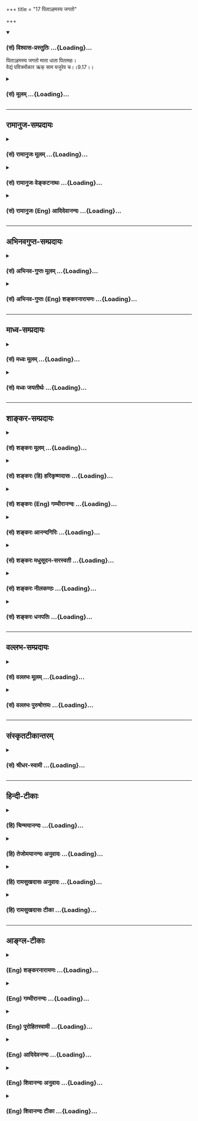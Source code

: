 +++
title = "17 पिताऽहमस्य जगतो"

+++
<div class="js_include" newlevelforh1="3" title="(सं) विश्वास-प्रस्तुतिः" unfilled url="/purANam/mahAbhAratam/06-bhIShma-parva/02-bhagavad-gItA-parva/saMskRtam/vishvAsa-prastutiH/09_rAja-vidyA-rAja-guhy/17_pitA-hamasya_jaga.md">
<details open><summary><h3>(सं) विश्वास-प्रस्तुतिः ...{Loading}...</h3></summary>

पिताऽहमस्य जगतो माता धाता पितामहः।  
वेद्यं पवित्रमोंकार ऋक् साम यजुरेव च।।9.17।।
</details>
</div>
<div class="js_include collapsed" newlevelforh1="3" title="(सं) मूलम्" unfilled url="/purANam/mahAbhAratam/06-bhIShma-parva/02-bhagavad-gItA-parva/saMskRtam/mUlam/09_rAja-vidyA-rAja-guhy/17_pitA-hamasya_jaga.md">
<details><summary><h3>(सं) मूलम् ...{Loading}...</h3></summary>

पिताऽहमस्य जगतो माता धाता पितामहः।  
वेद्यं पवित्रमोंकार ऋक् साम यजुरेव च।।9.17।।
</details>
</div>


_________________
## रामानुज-सम्प्रदायः
<div class="js_include collapsed" newlevelforh1="3" title="(सं) रामानुजः मूलम्" unfilled url="/purANam/mahAbhAratam/06-bhIShma-parva/02-bhagavad-gItA-parva/saMskRtam/rAmAnujaH/mUlam/09_rAja-vidyA-rAja-guhy/17_pitA-hamasya_jaga.md">
<details><summary><h3>(सं) रामानुजः मूलम् ...{Loading}...</h3></summary>

।।9.17।।**अस्य** स्थावरजङ्गमात्मकस्य **जगतः** तत्र तत्र पितृत्वेन
मातृत्वेन धातृत्वेन पितामहत्वेन च वर्तमानः अहम् एव। अत्र धातृशब्दो
मातृपितृव्यतिरिक्ते उत्पत्तिप्रयोजके चेतनविशेषे वर्तते। यत् किञ्चिद् वेद
**वेद्यं पवित्रं** पावनं तद् अहम् एव। वेदकश्च वेदबीजभूतः प्रणवः अहम् एव।
**ऋक्सामयजु**रात्मको वेदश्च अहम् **एव।**

</details>
</div>
<div class="js_include collapsed" newlevelforh1="3" title="(सं) रामानुजः वेङ्कटनाथः" unfilled url="/purANam/mahAbhAratam/06-bhIShma-parva/02-bhagavad-gItA-parva/saMskRtam/rAmAnujaH/venkaTanAthaH/09_rAja-vidyA-rAja-guhy/17_pitA-hamasya_jaga.md">
<details><summary><h3>(सं) रामानुजः वेङ्कटनाथः ...{Loading}...</h3></summary>

  
  
।।9.17।। पिताऽहमस्य इत्यादौ न स्वस्वरूपेण पितृत्वादिकमिहोच्यते अपितु
पितृत्वादिरूपेण प्रतिपन्नानां स्वान्तर्यामिकत्वम्। तथा सति हि
प्रकृतसङ्गतिरित्यभिप्रायेणाहअस्येति। स्थावरेष्वपि तानि तानि
कारणानीश्वरशरीराणीति तत्रापि तस्य पितृत्वादिव्यवहारः। धातृशब्दो हि
स्रष्ट्टचेतनविशेषपरतया प्रसिद्धः ततश्चात्र
पौनरुक्त्यमित्याशङ्क्याहअत्रेति। गोबलीवर्दन्यायादिति भावः। एकस्यैव
सर्वपितृत्वाद्यभावात् प्रतिनियतप्रदर्शनायतत्रतत्रेत्युक्तम्। अत्रेति --
पित्रादि समभिव्याहृतत्वादित्यर्थः। रुद्रेन्द्रादिसहपाठे हि
चतुर्मुखपरतेति भावः। धात्वर्थभूतधारणादिद्वारोत्पत्तिप्रयोजकत्वम्।
वेद्यत्वमात्रस्य सर्वसाधारण्यात् वेद्यपवित्रशब्दयोर्विशेषणविशेष्यभावेन
अन्वयः सम्भवन्प्रतीयमानो बाधकाभावान्न त्याज्य
इत्यभिप्रायेणाहयत्किञ्चिदिति। वेदनस्यानन्तरमभिधीयमानत्वात्
पवित्रत्वसामर्थ्याच्चवेदवेद्यमित्युक्तम्। नपुंसकनिर्देशाद्विशेषकाभावाच्च
अनुक्तसमस्तवेदवेद्यसङ्ग्रहविषयोऽयमिति
ज्ञापनाययत्किञ्चिच्छब्दः। ,सङ्कोचकसंज्ञापरत्वव्युदासायपावनमित्युक्तम्।
सम्प्रति
सम्बन्धिनिर्देशमध्यपाताद्वेद्यप्रतिसम्बन्धिनिर्देशरूपत्वज्ञापनायवेदकश्चेत्युक्तम्।
ऋक्सामयजुषां पृथगभिधानेऽपि तदनुप्रविष्टस्य प्रणवस्य पृथगुक्तिः
किमभिप्रायेत्यत्राहवेदबीजभूत इति।  
  

</details>
</div>
<div class="js_include collapsed" newlevelforh1="3" title="(सं) रामानुजः (Eng) आदिदेवानन्दः" unfilled url="/purANam/mahAbhAratam/06-bhIShma-parva/02-bhagavad-gItA-parva/saMskRtam/rAmAnujaH/english/AdidevAnandaH/09_rAja-vidyA-rAja-guhy/17_pitA-hamasya_jaga.md">
<details><summary><h3>(सं) रामानुजः (Eng) आदिदेवानन्दः ...{Loading}...</h3></summary>

9.17 Of the world consisting of mobile and immobile entities, I alone am
the father, mother, creator and grandfather. Here the term Dhatr stands
for one other than the parents who helps in the birth of a particular
person. Whatever is known from theVedas as purifying, I alone am that. I
am the Pranava, which originates knowledge and forms the seed of the
Vedas. I am the Veda comprising Rk, Saman and Yajus.

</details>
</div>


_________________
## अभिनवगुप्त-सम्प्रदायः
<div class="js_include collapsed" newlevelforh1="3" title="(सं) अभिनव-गुप्तः मूलम्" unfilled url="/purANam/mahAbhAratam/06-bhIShma-parva/02-bhagavad-gItA-parva/saMskRtam/abhinava-guptaH/mUlam/09_rAja-vidyA-rAja-guhy/17_pitA-hamasya_jaga.md">
<details><summary><h3>(सं) अभिनव-गुप्तः मूलम् ...{Loading}...</h3></summary>

।।9.16 -- 9.19।। ननु कर्म तावत् कारककलापव्याप्तभेदोद्रेकि कथमभिन्नं
भगवत्पदं प्रापयतीति उच्यते -- अहं क्रतुरिति अर्जुनेत्यनन्तम्। एकस्यैव
निर्भागस्य ब्रह्मतत्त्वस्य परिकल्पित \[भेदवत्\] साधनाधीनं कर्म
पुनरेकत्वं निर्वर्तयति क्रियायाः सर्वकारकात्मसाक्षात्कारेणावस्थाने
भगवत्पदप्राप्तिं प्रत्यविदूरत्वात्। उक्तं च -- सेयं क्रियात्मिका शक्तिः
शिवस्य पशुवर्तिनी।  
  
बन्धयित्री स्वमार्गस्था ज्ञाता सिद्ध्युपपादिका।। +++(Spk; III; 16)+++इति
मयाप्युक्तम् -- उपक्रमे यैव बुद्धिर्भावाभावानुयायिनी।  
  
उपसंहृतिकाले सा भावाभावानुयायिनी।। इति। तत्र तत्र वितत्य विचारितचरमेतत्
इतीहोपरम्यते +++(S omits इति)+++। तपाम्यहमित्यादि अद्वैतकथाप्रसङ्गेनोक्तम्।

</details>
</div>
<div class="js_include collapsed" newlevelforh1="3" title="(सं) अभिनव-गुप्तः (Eng) शङ्करनारायणः" unfilled url="/purANam/mahAbhAratam/06-bhIShma-parva/02-bhagavad-gItA-parva/saMskRtam/abhinava-guptaH/english/shankaranArAyaNaH/09_rAja-vidyA-rAja-guhy/17_pitA-hamasya_jaga.md">
<details><summary><h3>(सं) अभिनव-गुप्तः (Eng) शङ्करनारायणः ...{Loading}...</h3></summary>

9.17 See Comment under 9.19

</details>
</div>


_________________
## माध्व-सम्प्रदायः
<div class="js_include collapsed" newlevelforh1="3" title="(सं) मध्वः मूलम्" unfilled url="/purANam/mahAbhAratam/06-bhIShma-parva/02-bhagavad-gItA-parva/saMskRtam/madhvaH/mUlam/09_rAja-vidyA-rAja-guhy/17_pitA-hamasya_jaga.md">
<details><summary><h3>(सं) मध्वः मूलम् ...{Loading}...</h3></summary>

।।9.17।। Sri Madhvacharya did not comment on this sloka.

</details>
</div>
<div class="js_include collapsed" newlevelforh1="3" title="(सं) मध्वः जयतीर्थः" unfilled url="/purANam/mahAbhAratam/06-bhIShma-parva/02-bhagavad-gItA-parva/saMskRtam/madhvaH/jayatIrthaH/09_rAja-vidyA-rAja-guhy/17_pitA-hamasya_jaga.md">
<details><summary><h3>(सं) मध्वः जयतीर्थः ...{Loading}...</h3></summary>

।।9.17।। Sri Jayatirtha did not comment on this sloka.

</details>
</div>


_________________
## शाङ्कर-सम्प्रदायः
<div class="js_include collapsed" newlevelforh1="3" title="(सं) शङ्करः मूलम्" unfilled url="/purANam/mahAbhAratam/06-bhIShma-parva/02-bhagavad-gItA-parva/saMskRtam/shankaraH/mUlam/09_rAja-vidyA-rAja-guhy/17_pitA-hamasya_jaga.md">
<details><summary><h3>(सं) शङ्करः मूलम् ...{Loading}...</h3></summary>

।।9.17।। --,**पिता** जनयिता **अहम् अस्य जगतः; माता** जनयित्री; **धाता**
कर्मफलस्य प्राणिभ्यो विधाता; **पितामहः** पितुः पिता; **वेद्यं**
वेदितव्यम्; **पवित्रं** पावनम् **ओंकारः; ऋक् साम यजुः एव च**।। किञ्च --,

</details>
</div>
<div class="js_include collapsed" newlevelforh1="3" title="(सं) शङ्करः (हि) हरिकृष्णदासः" unfilled url="/purANam/mahAbhAratam/06-bhIShma-parva/02-bhagavad-gItA-parva/saMskRtam/shankaraH/hindI/harikRShNadAsaH/09_rAja-vidyA-rAja-guhy/17_pitA-hamasya_jaga.md">
<details><summary><h3>(सं) शङ्करः (हि) हरिकृष्णदासः ...{Loading}...</h3></summary>

।।9.17।। तथा --, मैं ही इस जगत्को उत्पन्न करनेवाला पिता और उसकी
जन्मदात्री माता हूँ तथा मैं ही प्राणियोंके कर्मफलका विधान करनेवाला
विधाता और पितामह अर्थात् पिताका पिता हूँ तथा जाननेके योग्य; पवित्र
करनेवाला; ओंकार; ऋग्वेद; सामवेद और यजुर्वेद सब कुछ मैं ही हूँ।

</details>
</div>
<div class="js_include collapsed" newlevelforh1="3" title="(सं) शङ्करः (Eng) गम्भीरानन्दः" unfilled url="/purANam/mahAbhAratam/06-bhIShma-parva/02-bhagavad-gItA-parva/saMskRtam/shankaraH/english/gambhIrAnandaH/09_rAja-vidyA-rAja-guhy/17_pitA-hamasya_jaga.md">
<details><summary><h3>(सं) शङ्करः (Eng) गम्भीरानन्दः ...{Loading}...</h3></summary>

9.17 Asya, of this; jagatah, world; aham, I; am pita, the father; mata,
the mother; dhata, ordainer, dispenser of the results of their actions
to the creatures; (and the) pirtamahah, grand-father. I am the vedayam,
knowable-that which has to be known; the pavitram, sanctifier;
\[Virtuous actions.\] and the onkarah, syllable Om; eva ca, as also Rk,
Sama and Yajus. \[Brahman, which has to be known, is realizable through
Om, regarding which fact the three Vedas are the authority. The ca (as
also) is suggestive of the Atharva-veda.\] Moreover,

</details>
</div>
<div class="js_include collapsed" newlevelforh1="3" title="(सं) शङ्करः आनन्दगिरिः" unfilled url="/purANam/mahAbhAratam/06-bhIShma-parva/02-bhagavad-gItA-parva/saMskRtam/shankaraH/AnandagiriH/09_rAja-vidyA-rAja-guhy/17_pitA-hamasya_jaga.md">
<details><summary><h3>(सं) शङ्करः आनन्दगिरिः ...{Loading}...</h3></summary>

।।9.17।। इतश्च भगवतः सर्वात्मकत्वमनुमन्तव्यमित्याह -- **किञ्चेति।**
पवित्रं पूयतेऽनेनेति व्युत्पत्त्या परिशुद्धिकारणं पुण्यं कर्मेत्याह --
**पावनमिति।** वेदितव्ये ब्रह्मणि वेदनसाधनमोङ्कारस्तत्र प्रमाणमृगादि।
चकारादथर्वाङ्गिरसो गृह्यन्ते।

</details>
</div>
<div class="js_include collapsed" newlevelforh1="3" title="(सं) शङ्करः मधुसूदन-सरस्वती" unfilled url="/purANam/mahAbhAratam/06-bhIShma-parva/02-bhagavad-gItA-parva/saMskRtam/shankaraH/madhusUdana-sarasvatI/09_rAja-vidyA-rAja-guhy/17_pitA-hamasya_jaga.md">
<details><summary><h3>(सं) शङ्करः मधुसूदन-सरस्वती ...{Loading}...</h3></summary>

।।9.17।। किंच -- अस्य जगतः सर्वस्य प्राणिजातस्य पिता जनयिता माता जनयित्री
धाता पोषयिता तत्तत्कर्मफलविधाता वा पितामहः पितुः पिता वेद्यं वेदितव्यं
वस्तु पूयतेऽनेनेति पवित्रं पावनं शुद्धिहेतुर्गङ्गास्नानगायत्रीजपादि।
वेदितव्ये ब्रह्मणि वेदनसाधनमोङ्करः। नियताक्षरपादा ऋक्। गीतिविशिष्टा सैव
साम। सामपदं तु गीतिमात्रस्यैवाभिधायकमित्यन्यत्। गीतिरहितमनियताक्षरं
यजुः। एतत्ति्रविधं मन्त्रजातं,कर्मोपयोगि। चकारादथर्वाङ्गिरसोपि
गृह्यन्ते। एवकारोऽहमेवेत्यवधारणार्थः।

</details>
</div>
<div class="js_include collapsed" newlevelforh1="3" title="(सं) शङ्करः नीलकण्ठः" unfilled url="/purANam/mahAbhAratam/06-bhIShma-parva/02-bhagavad-gItA-parva/saMskRtam/shankaraH/nIlakaNThaH/09_rAja-vidyA-rAja-guhy/17_pitA-hamasya_jaga.md">
<details><summary><h3>(सं) शङ्करः नीलकण्ठः ...{Loading}...</h3></summary>

।।9.17।। धाता कर्मफलानां विकर्ता। वेद्यं वेदितव्यं ब्रह्म। पवित्रं पावनं
तप आदिकम्।

</details>
</div>
<div class="js_include collapsed" newlevelforh1="3" title="(सं) शङ्करः धनपतिः" unfilled url="/purANam/mahAbhAratam/06-bhIShma-parva/02-bhagavad-gItA-parva/saMskRtam/shankaraH/dhanapatiH/09_rAja-vidyA-rAja-guhy/17_pitA-hamasya_jaga.md">
<details><summary><h3>(सं) शङ्करः धनपतिः ...{Loading}...</h3></summary>

।।9.17।। किंचास्य प्रत्यक्षादिसन्निधापितस्य जगतः स्थावरजंगमात्मकस्याहं
पितोत्पादयिता माता जनयित्री घाता कर्मफलस्य प्राणिभ्यो विधाता पितुः पुता
पितामहः वेद्यं वेदितव्यं ब्रह्मादि तद्वेदनसाधनमपि अहमेवेत्याह --
पवित्रमित्यादि। पूयतेऽनेनेति पवित्रं पावनं यज्ञदानादि। ऊँकारः प्रणवः।
ऋक् ऋग्वेदः एवमग्रेऽपि। चकारादथर्वाङ्गिरसो गृह्यन्ते।

</details>
</div>


_________________
## वल्लभ-सम्प्रदायः
<div class="js_include collapsed" newlevelforh1="3" title="(सं) वल्लभः मूलम्" unfilled url="/purANam/mahAbhAratam/06-bhIShma-parva/02-bhagavad-gItA-parva/saMskRtam/vallabhaH/mUlam/09_rAja-vidyA-rAja-guhy/17_pitA-hamasya_jaga.md">
<details><summary><h3>(सं) वल्लभः मूलम् ...{Loading}...</h3></summary>

।।9.17।। किञ्च ब्रह्मयज्ञे जगतो यजमानस्य पिताऽस्मि जनकः सोऽहम्। माता
चाहम्। धाताऽन्वाधाता। यजमानश्चाहं ब्रह्मैव;ब्रह्मणा हुतं \[4।24\] इति
पूर्वसूत्रितत्वात्। पितामहश्चाहं स्मार्त्ते श्राद्धे त्रयाणामुपदेशात्।
तत्र वेद्यं यज्ञरूपं चाहमेव। पवित्रं शोधनं प्रायश्चित्तादिरूपमहम्। कार
इति मन्त्राणामाद्युच्चार्यमाणः,प्रणवाख्योऽहम्। तत्र ऋक्साम यजुरेव च --
ऋक् पादबद्धं वाक्यं; साम गीतियुक्तं वाक्यं; यजुः पादगीतिभ्यां रहितं
वाक्यम्। चकारोऽथर्वाङ्गिरसां समुच्चायकः त्रयः सोऽहमेव।

</details>
</div>
<div class="js_include collapsed" newlevelforh1="3" title="(सं) वल्लभः पुरुषोत्तमः" unfilled url="/purANam/mahAbhAratam/06-bhIShma-parva/02-bhagavad-gItA-parva/saMskRtam/vallabhaH/puruShottamaH/09_rAja-vidyA-rAja-guhy/17_pitA-hamasya_jaga.md">
<details><summary><h3>(सं) वल्लभः पुरुषोत्तमः ...{Loading}...</h3></summary>

  
  
।।9.17।। किञ्च। अस्य जगतो मदात्मकस्य अहमेव पिता उत्पादकः। माता योनिः।
धाता कर्मफलदाता। पितामहो ब्रह्मा। वेद्यं सर्वज्ञानादिसाधनैर्वेद्यवस्तु।
पवित्रं पावनम्। कारः अक्षरात्मकब्रह्मबीजम्; ऋगादिः वेदत्रयात्मा।  
  

</details>
</div>


_________________
## संस्कृतटीकान्तरम्
<div class="js_include collapsed" newlevelforh1="3" title="(सं) श्रीधर-स्वामी" unfilled url="/purANam/mahAbhAratam/06-bhIShma-parva/02-bhagavad-gItA-parva/saMskRtam/shrIdhara-svAmI/09_rAja-vidyA-rAja-guhy/17_pitA-hamasya_jaga.md">
<details><summary><h3>(सं) श्रीधर-स्वामी ...{Loading}...</h3></summary>

।।9.17।। किंच **-- पितेति।** धाता कर्मफलविधाता; वेद्यं ज्ञेयं वस्तु;
पवित्रं शोधकं प्रायश्चित्तात्मकं वा; ओंकारः प्रणवः; ऋग्वेदादयो वेदाश्च
अहमेव; स्पष्टमन्यत्।

</details>
</div>


_________________
## हिन्दी-टीकाः
<div class="js_include collapsed" newlevelforh1="3" title="(हि) चिन्मयानन्दः" unfilled url="/purANam/mahAbhAratam/06-bhIShma-parva/02-bhagavad-gItA-parva/hindI/chinmayAnandaH/09_rAja-vidyA-rAja-guhy/17_pitA-hamasya_jaga.md">
<details><summary><h3>(हि) चिन्मयानन्दः ...{Loading}...</h3></summary>

।।9.17।। आत्मा कोई अस्पष्ट; अगोचर सत् तत्त्व नहीं कि जो भावरहित; संबंध
रहित और गुण रहित हो। यह दर्शाने के लिए कि यही आत्मा ईश्वर के रूप में परम
प्रेमस्वरूप है; परिच्छिन्न जगत् के साथ उसके सम्बन्धों को यहाँ दर्शाया
गया है। मैं जगत् का पिता; माता; धाता और पितामह हूँ। माता; पिता और धाता
इन तीनों से अभिप्राय यह है कि वह जगत् का एकमात्र कारण है और उसका कोई
कारण नहीं है। यह तथ्य पितामह शब्द से दर्शाया गया है। परमात्मा स्वयं
सिद्ध है। यहाँ विशेष बल देकर कहा गया है कि जानने योग्य एकमेव वस्तु
(वेद्य) मैं हूँ। इस बात को सभी धर्मशास्त्रों में बारम्बार कहा गया है
आत्मा वह तत्त्व है जिसे जान लेने पर; अन्य सब कुछ ज्ञात हो जाता है।
आत्मबोध से अपूर्णता का; सांसारिक जीवन का और मर्मबेधी दुखों का अन्त हो
जाता है। देहधारी जीव के रूप में जीने का अर्थ है; अपनी दैवी सार्मथ्य से
निष्कासित जीवन को जीना। वास्तव में हम तो दैवी सार्मथ्य के उत्तराधिकारी
हैं परन्तु अज्ञानवश जीव भाव को प्राप्त हो गये हैं। अपने इस परमानन्द
स्वरूप का साक्षात्कार करना ही वह परम पुरुषार्थ है; जो मनुष्य को पूर्णतया
सन्तुष्ट कर सकता है। सम्पूर्ण विश्व के अधिष्ठान आत्मा को वेदों में ओंकार
के द्वारा सूचित किया गया है। हम अपने जीवन में अनुभवों की तीन अवस्थाओं से
गुजरते हैं जाग्रत्; स्वप्न और सुषुप्ति। इन तीनों अवस्थाओं का अधिष्ठान और
ज्ञाता (अनुभव करने वाला) इन तीनों से भिन्न होना चाहिए; क्योंकि ज्ञाता
ज्ञेय वस्तुओं से और अधिष्ठान अध्यस्त से भिन्न होता है। इन तीनों अवस्थाओं
से भिन्न उस तत्त्व को; जो इन को धारण किये हुये है; उपनिषद् के ऋषियों ने
तुरीय अर्थात् चतुर्थ कहा है। इन चारों को जिस एक शब्द के द्वारा वेदों में
सूचित किया गया है वह शब्द है । ओम् ही आत्मा है; जिसकी उपासना के लिए
भगवान् श्रीकृष्ण की पूजा श्रीमद्भागवत में वर्णित है। प्रणव के द्वारा
लक्षित आत्मा ही वेद्य वस्तु है; जो पारमार्थिक सत्य है; जिसको कभी
प्रत्यक्ष तो कभी अप्रत्यक्ष अथवा मौनरूप से वेदों में निर्देशित किया गया
है। इसलिए यहाँ कहा गया है कि मैं ऋग्वेद; सामवेद और यजुर्वेद हूँ। आगे कहते
हैं --

</details>
</div>
<div class="js_include collapsed" newlevelforh1="3" title="(हि) तेजोमयानन्दः अनुवादः" unfilled url="/purANam/mahAbhAratam/06-bhIShma-parva/02-bhagavad-gItA-parva/hindI/tejomayAnandaH/anuvAdaH/09_rAja-vidyA-rAja-guhy/17_pitA-hamasya_jaga.md">
<details><summary><h3>(हि) तेजोमयानन्दः अनुवादः ...{Loading}...</h3></summary>

।।9.17।। मैं ही इस जगत् का पिता, माता, धाता (धारण करने वाला) और पितामह
हूँमैं वेद्य (जानने योग्य) वस्तु हूँ, पवित्र, ओंकार, ऋग्वेद, सामवेद और
यजुर्वेद भी मैं ही हूँ।।

</details>
</div>
<div class="js_include collapsed" newlevelforh1="3" title="(हि) रामसुखदासः अनुवादः" unfilled url="/purANam/mahAbhAratam/06-bhIShma-parva/02-bhagavad-gItA-parva/hindI/rAmasukhadAsaH/anuvAdaH/09_rAja-vidyA-rAja-guhy/17_pitA-hamasya_jaga.md">
<details><summary><h3>(हि) रामसुखदासः अनुवादः ...{Loading}...</h3></summary>

।।9.16 -- 9.18।।****क्रतु मैं हूँ, यज्ञ मैं हूँ, स्वधा मैं हूँ, औषध मैं
हूँ, मन्त्र मैं हूँ, घृत मैं हूँ, अग्नि मैं हूँ और हवनरूप क्रिया भी मैं
हूँ। जाननेयोग्य पवित्र, ओंकार, ऋग्वेद, सामवेद और यजुर्वेद भी मैं ही हूँ।
इस सम्पूर्ण जगत् का पिता, धाता, माता, पितामह, गति, भर्ता, प्रभु, साक्षी,
निवास, आश्रय, सुहृद्, उत्पत्ति, प्रलय, स्थान, निधान तथा अविनाशी बीज भी
मैं ही हूँ।

</details>
</div>
<div class="js_include collapsed" newlevelforh1="3" title="(हि) रामसुखदासः टीका" unfilled url="/purANam/mahAbhAratam/06-bhIShma-parva/02-bhagavad-gItA-parva/hindI/rAmasukhadAsaH/TIkA/09_rAja-vidyA-rAja-guhy/17_pitA-hamasya_jaga.md">
<details><summary><h3>(हि) रामसुखदासः टीका ...{Loading}...</h3></summary>

।।9.17।।***व्याख्या**--***\[अपनी रुचि, श्रद्धा-विश्वासके अनुसार किसीको
भी साक्षात् परमात्माका स्वरूप मानकर उसके साथ सम्बन्ध जोड़ा जाय तो
वास्तवमें यह सम्बन्ध सत्के साथ ही है। केवल अपने मन-बुद्धिमें
किञ्चिन्मात्र भी संदेह न हो। जैसे ज्ञानके द्वारा मनुष्य सब देश, काल,
वस्तु, व्यक्ति आदिमें एक परमात्मतत्त्वको ही जानता है। परमात्माके सिवाय
दूसरी किसी वस्तु, व्यक्ति, घटना, परिस्थिति, क्रिया,आदिकी किञ्चिन्मात्र
भी स्वतन्त्र सत्ता नहीं है -- इसमें उसको किञ्चिन्मात्र भी संदेह नहीं
होता। ऐसे ही भगवान् विराट्रूपसे अनेक रूपोंमें प्रकट हो रहे हैं; अतः सब
कुछ भगवान्-ही-भगवान् हैं-- इसमें अपनेको किञ्चिन्मात्र भी संदेह नहीं होना
चाहिये। कारण कि 'यह सब भगवान् कैसे हो सकते हैं;' यह संदेह साधकको
वास्तविक तत्त्वसे, मुक्तिसे वञ्चित कर देता है और महान् आफतमें फँसा देता
है। अतः यह बात दृढ़तासे मान लें कि कार्य-कारणरूपे स्थूल-सूक्ष्मरूप जो
कुछ देखने, सुनने, समझने और माननेमें आता है, वह सब केवल भगवान् ही हैं।
इसी कार्यकारणरूपसे भगवान्की सर्वव्यापकताका वर्णन सोलहवेंसे उन्नीसवें
श्लोकतक किया गया है। \]

</details>
</div>


_________________
## आङ्ग्ल-टीकाः
<div class="js_include collapsed" newlevelforh1="3" title="(Eng) शङ्करनारायणः" unfilled url="/purANam/mahAbhAratam/06-bhIShma-parva/02-bhagavad-gItA-parva/english/shankaranArAyaNaH/09_rAja-vidyA-rAja-guhy/17_pitA-hamasya_jaga.md">
<details><summary><h3>(Eng) शङ्करनारायणः ...{Loading}...</h3></summary>

9.17. I am the father, the mother, the sustainer and the
paternal-grandsire of this world; \[I am\] the sacred object of
knowledge, the syullable Om, the Rk, the Saman, and the Yajus too.

</details>
</div>
<div class="js_include collapsed" newlevelforh1="3" title="(Eng) गम्भीरानन्दः" unfilled url="/purANam/mahAbhAratam/06-bhIShma-parva/02-bhagavad-gItA-parva/english/gambhIrAnandaH/09_rAja-vidyA-rAja-guhy/17_pitA-hamasya_jaga.md">
<details><summary><h3>(Eng) गम्भीरानन्दः ...{Loading}...</h3></summary>

9.17 Of this world I am the father, mother, ordainer, (and the),
grand-father; I am the knowable, the sancitifier, the syllable Om as
also Rk, Sama and Yajus.

</details>
</div>
<div class="js_include collapsed" newlevelforh1="3" title="(Eng) पुरोहितस्वामी" unfilled url="/purANam/mahAbhAratam/06-bhIShma-parva/02-bhagavad-gItA-parva/english/purohitasvAmI/09_rAja-vidyA-rAja-guhy/17_pitA-hamasya_jaga.md">
<details><summary><h3>(Eng) पुरोहितस्वामी ...{Loading}...</h3></summary>

9.17 I am the Father of the universe and its Mother; I am its Nourisher
and its Grandfather; I am the Knowable and the Pure; I am Om; and I am
the Sacred Scriptures.

</details>
</div>
<div class="js_include collapsed" newlevelforh1="3" title="(Eng) आदिदेवनन्दः" unfilled url="/purANam/mahAbhAratam/06-bhIShma-parva/02-bhagavad-gItA-parva/english/AdidevanandaH/09_rAja-vidyA-rAja-guhy/17_pitA-hamasya_jaga.md">
<details><summary><h3>(Eng) आदिदेवनन्दः ...{Loading}...</h3></summary>

9.17 I am the father, mother, creator and grandfather of the universe. I
am the purifier. I am the syllable Om and also Rk, Saman and the Yajus.

</details>
</div>
<div class="js_include collapsed" newlevelforh1="3" title="(Eng) शिवानन्दः अनुवादः" unfilled url="/purANam/mahAbhAratam/06-bhIShma-parva/02-bhagavad-gItA-parva/english/shivAnandaH/anuvAdaH/09_rAja-vidyA-rAja-guhy/17_pitA-hamasya_jaga.md">
<details><summary><h3>(Eng) शिवानन्दः अनुवादः ...{Loading}...</h3></summary>

9.17 I am the father of this world, the mother, the dispenser of the
fruits of actions and the grandfather; the (one) thing to be known, the
purifier, the sacred monosyllable (Om), and also the Rik-, the Sama-and
the Yajur-Vedas.

</details>
</div>
<div class="js_include collapsed" newlevelforh1="3" title="(Eng) शिवानन्दः टीका" unfilled url="/purANam/mahAbhAratam/06-bhIShma-parva/02-bhagavad-gItA-parva/english/shivAnandaH/TIkA/09_rAja-vidyA-rAja-guhy/17_pitA-hamasya_jaga.md">
<details><summary><h3>(Eng) शिवानन्दः टीका ...{Loading}...</h3></summary>

9.17 पिता father; अहम् I; अस्य of this; जगतः world; माता mother; धाता
the dispenser of the fruits of actions; पितामहः grandfather; वेद्यम् the
(one) thing to be known; पवित्रम् the purifier; ओंकारः the Omkara; ऋक्
Rik; साम Sama; यजुः Yajus; एव also; च and.Commentary Dhata Supporter or
sustainer by dispenser of the fruits of actions.Isvara or the Saguna
Brahman is the father. MulaPrakriti or the primordial Nature is the
mother. The pure Satchidananda Para Brahman (ExistenceKnowledgeBliss
Absolute) is the grandfather.Vedyam The one thing to be known. This is
the Supreme Being.Pavitram Purifier. I am of the form of a bath in the
holy river Ganga and the Gayatri Japa which purify the aspirants
externally and internally.Cha and. This includes the AtharvanaVeda also.
(Cf.XIV.3)

</details>
</div>
